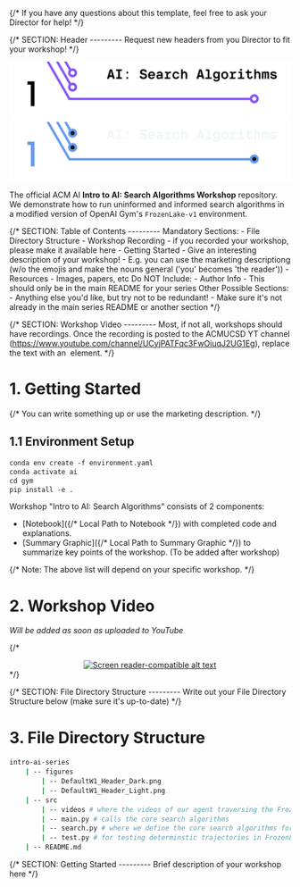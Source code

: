 {/*
    If you have any questions about this template, feel free to ask
    your Director for help!
*/}


{/*
    SECTION: Header
    ---------
    Request new headers from you Director to fit your workshop!
*/}

![Intro to AI: Search Algorithms](./figures/W1_Header_Light.png#gh-light-mode-only)
![Intro to AI: Search Algorithms](./figures/W1_Header_Dark.png#gh-dark-mode-only)

The official ACM AI **Intro to AI: Search Algorithms Workshop** repository. We demonstrate how to run uninformed and informed search algorithms in a modified version of OpenAI Gym's `FrozenLake-v1` environment.

{/*
    SECTION: Table of Contents
    ---------
    Mandatory Sections:
        - File Directory Structure
        - Workshop Recording
            - if you recorded your workshop, please make it available here
        - Getting Started
            - Give an interesting description of your workshop!
            - E.g. you can use the marketing descriptiong (w/o the emojis
              and make the nouns general ('you' becomes 'the reader'))
        - Resources
            - Images, papers, etc
    Do NOT Include:
        - Author Info
            - This should only be in the main README for your series
    Other Possible Sections:
        - Anything else you'd like, but try not to be redundant!
            - Make sure it's not already in the main series README or
              another section
*/}

{/*
    SECTION: Workshop Video
    ---------
    Most, if not all, workshops should have recordings. Once the recording
    is posted to the ACMUCSD YT channel (https://www.youtube.com/channel/UCyjPATFqc3FwOiuqJ2UG1Eg), replace the text with an <img> element.
*/}

# 1. Getting Started

{/*
    You can write something up or use the marketing description.
*/}

## 1.1 Environment Setup

```
conda env create -f environment.yaml
conda activate ai
cd gym
pip install -e .
```

Workshop "Intro to AI: Search Algorithms" consists of 2 components:
- [Notebook]({/* Local Path to Notebook */}) with completed code and explanations.
- [Summary Graphic]({/* Local Path to Summary Graphic */}) to summarize key points of the workshop. (To be added after workshop)

{/*
    Note: The above list will depend on your specific workshop.
*/}


# 2. Workshop Video

*Will be added as soon as uploaded to YouTube*

{/*
<div align="center">
<a href="YT Video Link">
<img
    src="YT Max Res Thumbnail Link"
    alt="Screen reader-compatible alt text"
    width="500px"
/>
</a>
</div>
*/}

{/*
    SECTION: File Directory Structure
    ---------
    Write out your File Directory Structure below (make sure it's up-to-date)
*/}

# 3. File Directory Structure

```bash
intro-ai-series
    | -- figures
        | -- DefaultW1_Header_Dark.png
        | -- DefaultW1_Header_Light.png
    | -- src
        | -- videos # where the videos of our agent traversing the FrozenLake grid are stored
        | -- main.py # calls the core search algorithms
        | -- search.py # where we define the core search algorithms for our AI agent
        | -- test.py # for testing determinstic trajectories in FrozenLake enviroment
    | -- README.md
```

{/*
    SECTION: Getting Started
    ---------
    Brief description of your workshop here
*/}
